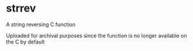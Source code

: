 # strrev
A string reversing C function

Uploaded for archival purposes since the function is no longer available on the C by default
